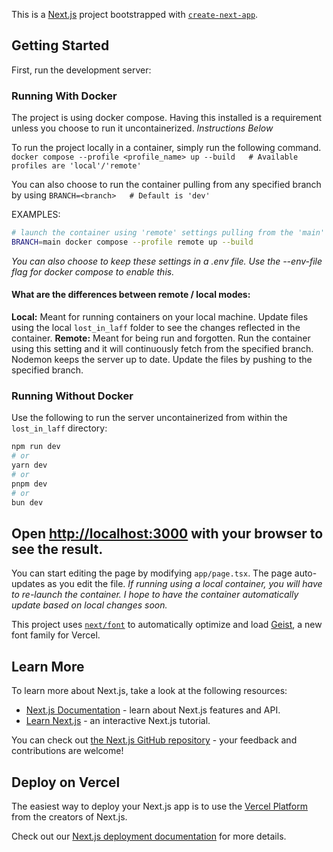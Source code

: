 This is a [Next.js](https://nextjs.org) project bootstrapped with [`create-next-app`](https://nextjs.org/docs/app/api-reference/cli/create-next-app).

## Getting Started

First, run the development server:

### Running With Docker

The project is using docker compose. Having this installed is a requirement unless you choose to run it uncontainerized. *Instructions Below*

To run the project locally in a container, simply run the following command.
`docker compose --profile <profile_name> up --build   # Available profiles are 'local'/'remote'`

You can also choose to run the container pulling from any specified branch by using
`BRANCH=<branch>   # Default is 'dev'`

EXAMPLES:

```bash
# launch the container using 'remote' settings pulling from the 'main' branch
BRANCH=main docker compose --profile remote up --build
```

*You can also choose to keep these settings in a .env file. Use the --env-file flag for docker compose to enable this.*

#### What are the differences between remote / local modes:

**Local:** Meant for running containers on your local machine. Update files using the local `lost_in_laff` folder to see the changes reflected in the container.
**Remote:** Meant for being run and forgotten. Run the container using this setting and it will continuously fetch from the specified branch. Nodemon keeps the server up to date. Update the files by pushing to the specified branch.

### Running Without Docker

Use the following to run the server uncontainerized from within the `lost_in_laff` directory:

```bash
npm run dev
# or
yarn dev
# or
pnpm dev
# or
bun dev
```

Open [http://localhost:3000](http://localhost:3000) with your browser to see the result.
---------------------------------------------------------------

You can start editing the page by modifying `app/page.tsx`. The page auto-updates as you edit the file.
*If running using a local container, you will have to re-launch the container.
I hope to have the container automatically update based on local changes soon.*

This project uses [`next/font`](https://nextjs.org/docs/app/building-your-application/optimizing/fonts) to automatically optimize and load [Geist](https://vercel.com/font), a new font family for Vercel.

## Learn More

To learn more about Next.js, take a look at the following resources:

- [Next.js Documentation](https://nextjs.org/docs) - learn about Next.js features and API.
- [Learn Next.js](https://nextjs.org/learn) - an interactive Next.js tutorial.

You can check out [the Next.js GitHub repository](https://github.com/vercel/next.js) - your feedback and contributions are welcome!

## Deploy on Vercel

The easiest way to deploy your Next.js app is to use the [Vercel Platform](https://vercel.com/new?utm_medium=default-template&filter=next.js&utm_source=create-next-app&utm_campaign=create-next-app-readme) from the creators of Next.js.

Check out our [Next.js deployment documentation](https://nextjs.org/docs/app/building-your-application/deploying) for more details.
